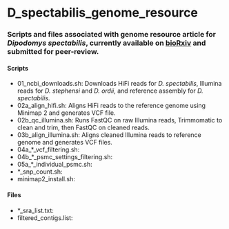 # D_spectabilis_genome_resource

### Scripts and files associated with genome resource article for *Dipodomys spectabilis*, currently available on [bioRxiv](https://www.biorxiv.org/content/10.1101/2021.11.23.469702v1.full) and submitted for peer-review.

#### Scripts
* 01_ncbi_downloads.sh: Downloads HiFi reads for *D. spectabilis*, Illumina reads for *D. stephensi* and *D. ordii*, and reference assembly for *D. spectabilis*.
* 02a_align_hifi.sh: Aligns HiFi reads to the reference genome using Minimap 2 and generates VCF file.
* 02b_qc_illumina.sh: Runs FastQC on raw Illumina reads, Trimmomatic to clean and trim, then FastQC on cleaned reads. 
* 03b_align_illumina.sh: Aligns cleaned Illumina reads to reference genome and generates VCF files.
* 04a_\*_vcf_filtering.sh: 
* 04b_\*_psmc_settings_filtering.sh:
* 05a_\*_individual_psmc.sh:
* \*_snp_count.sh:
* minimap2_install.sh:

#### Files
* \*_sra_list.txt: 
* filtered_contigs.list: 
